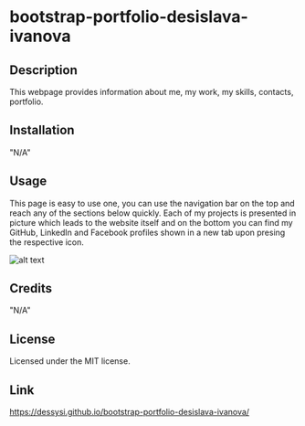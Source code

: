 # bootstrap-portfolio-desislava-ivanova

## Description

This webpage provides information about me, my work, my skills, contacts, portfolio. 

## Installation

"N/A"

## Usage

This page is easy to use one, you can use the navigation bar on the top and reach any of the sections below quickly. Each of my projects is presented in picture which leads to the website itself and on the bottom you can find my GitHub, LinkedIn and Facebook profiles shown in a new tab upon presing the respective icon.



![alt text](assets/bootstrap-portfolio-desislava-ivanova.png)

## Credits

"N/A"

## License

Licensed under the MIT license.

## Link
https://dessysi.github.io/bootstrap-portfolio-desislava-ivanova/
